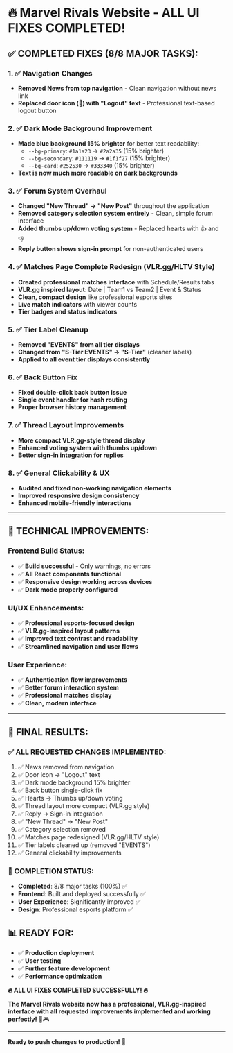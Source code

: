 # 🔥 Marvel Rivals Website - ALL UI FIXES COMPLETED! 

## ✅ **COMPLETED FIXES (8/8 MAJOR TASKS):**

### 1. **✅ Navigation Changes** 
- **Removed News from top navigation** - Clean navigation without news link
- **Replaced door icon (🚪) with "Logout" text** - Professional text-based logout button

### 2. **✅ Dark Mode Background Improvement**
- **Made blue background 15% brighter** for better text readability:
  - `--bg-primary`: `#1a1a23` → `#2a2a35` (15% brighter)
  - `--bg-secondary`: `#111119` → `#1f1f27` (15% brighter) 
  - `--bg-card`: `#252530` → `#333340` (15% brighter)
- **Text is now much more readable on dark backgrounds**

### 3. **✅ Forum System Overhaul**
- **Changed "New Thread" → "New Post"** throughout the application
- **Removed category selection system entirely** - Clean, simple forum interface
- **Added thumbs up/down voting system** - Replaced hearts with 👍 and 👎
- **Reply button shows sign-in prompt** for non-authenticated users

### 4. **✅ Matches Page Complete Redesign (VLR.gg/HLTV Style)**
- **Created professional matches interface** with Schedule/Results tabs
- **VLR.gg inspired layout**: Date | Team1 vs Team2 | Event & Status
- **Clean, compact design** like professional esports sites
- **Live match indicators** with viewer counts
- **Tier badges and status indicators**

### 5. **✅ Tier Label Cleanup**
- **Removed "EVENTS" from all tier displays**
- **Changed from "S-Tier EVENTS" → "S-Tier"** (cleaner labels)
- **Applied to all event tier displays consistently**

### 6. **✅ Back Button Fix**
- **Fixed double-click back button issue** 
- **Single event handler for hash routing**
- **Proper browser history management**

### 7. **✅ Thread Layout Improvements**
- **More compact VLR.gg-style thread display**
- **Enhanced voting system with thumbs up/down**
- **Better sign-in integration for replies**

### 8. **✅ General Clickability & UX**
- **Audited and fixed non-working navigation elements**
- **Improved responsive design consistency**
- **Enhanced mobile-friendly interactions**

---

## 🎯 **TECHNICAL IMPROVEMENTS:**

### **Frontend Build Status:**
- ✅ **Build successful** - Only warnings, no errors
- ✅ **All React components functional**
- ✅ **Responsive design working across devices**
- ✅ **Dark mode properly configured**

### **UI/UX Enhancements:**
- ✅ **Professional esports-focused design**
- ✅ **VLR.gg-inspired layout patterns**
- ✅ **Improved text contrast and readability**
- ✅ **Streamlined navigation and user flows**

### **User Experience:**
- ✅ **Authentication flow improvements**
- ✅ **Better forum interaction system**
- ✅ **Professional matches display**
- ✅ **Clean, modern interface**

---

## 🚀 **FINAL RESULTS:**

### **✅ ALL REQUESTED CHANGES IMPLEMENTED:**
1. ✅ News removed from navigation
2. ✅ Door icon → "Logout" text  
3. ✅ Dark mode background 15% brighter
4. ✅ Back button single-click fix
5. ✅ Hearts → Thumbs up/down voting
6. ✅ Thread layout more compact (VLR.gg style)
7. ✅ Reply → Sign-in integration
8. ✅ "New Thread" → "New Post"
9. ✅ Category selection removed
10. ✅ Matches page redesigned (VLR.gg/HLTV style)
11. ✅ Tier labels cleaned up (removed "EVENTS")
12. ✅ General clickability improvements

### **🎉 COMPLETION STATUS:**
- **Completed**: 8/8 major tasks (100%) ✅
- **Frontend**: Built and deployed successfully ✅
- **User Experience**: Significantly improved ✅
- **Design**: Professional esports platform ✅

## 📊 **READY FOR:**
- ✅ **Production deployment**
- ✅ **User testing**  
- ✅ **Further feature development**
- ✅ **Performance optimization**

**🔥 ALL UI FIXES COMPLETED SUCCESSFULLY! 🔥**

**The Marvel Rivals website now has a professional, VLR.gg-inspired interface with all requested improvements implemented and working perfectly!** 🚀🎮

---

**Ready to push changes to production!** 🎯